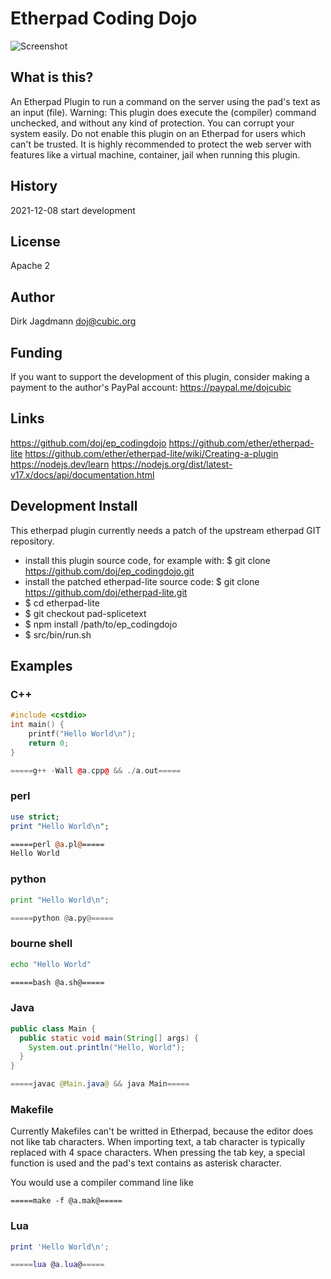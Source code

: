 # Etherpad Coding Dojo
![Screenshot](https://user-images.githubusercontent.com/220864/107214131-5c3dd600-6a01-11eb-82d9-b2d67ec8ae93.png)
## What is this?

An Etherpad Plugin to run a command on the server using the pad's text as an input (file).
Warning: This plugin does execute the (compiler) command unchecked, and without
any kind of protection. You can corrupt your system easily. Do not enable this
plugin on an Etherpad for users which can't be trusted. It is highly recommended
to protect the web server with features like a virtual machine, container, jail
when running this plugin.

## History
2021-12-08 start development
## License
Apache 2
## Author
Dirk Jagdmann <doj@cubic.org>
## Funding
If you want to support the development of this plugin, consider making a
payment to the author's PayPal account: https://paypal.me/dojcubic
## Links
https://github.com/doj/ep_codingdojo
https://github.com/ether/etherpad-lite
https://github.com/ether/etherpad-lite/wiki/Creating-a-plugin
https://nodejs.dev/learn
https://nodejs.org/dist/latest-v17.x/docs/api/documentation.html

## Development Install

This etherpad plugin currently needs a patch of the upstream etherpad GIT repository.

- install this plugin source code, for example with: $ git clone https://github.com/doj/ep_codingdojo.git
- install the patched etherpad-lite source code: $ git clone https://github.com/doj/etherpad-lite.git
- $ cd etherpad-lite
- $ git checkout pad-splicetext
- $ npm install /path/to/ep_codingdojo
- $ src/bin/run.sh

## Examples

### C++
```c++
#include <cstdio>
int main() {
    printf("Hello World\n");
    return 0;
}

=====g++ -Wall @a.cpp@ && ./a.out=====
```

### perl
```perl
use strict;
print "Hello World\n";

=====perl @a.pl@=====
Hello World
```

### python
```python
print "Hello World\n";

=====python @a.py@=====
```

### bourne shell
```sh
echo "Hello World"

=====bash @a.sh@=====
```

### Java

```java
public class Main {
  public static void main(String[] args) {
    System.out.println("Hello, World");
  }
}

=====javac @Main.java@ && java Main=====
```

### Makefile

Currently Makefiles can't be writted in Etherpad, because the editor does
not like tab characters. When importing text, a tab character is typically
replaced with 4 space characters. When pressing the tab key, a special function
is used and the pad's text contains as asterisk character.

You would use a compiler command line like
```
=====make -f @a.mak@=====
```

### Lua

```lua
print 'Hello World\n';

=====lua @a.lua@=====
```
